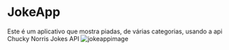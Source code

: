 # JokeApp

Este é um aplicativo que mostra piadas, de várias categorias, usando a api Chucky Norris Jokes API
![jokeappimage](https://github.com/LucasDevMelo/JokeApp/assets/110427652/edb734a2-d044-4c2c-8376-5c2bd4bddc0d)

